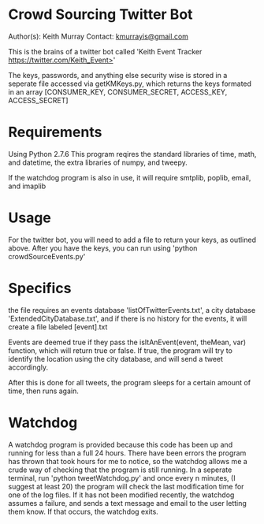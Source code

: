 Crowd Sourcing Twitter Bot
==========================

Author(s): Keith Murray
Contact: kmurrayis@gmail.com

This is the brains of a twitter bot called 'Keith Event Tracker https://twitter.com/Keith_Event>'

The keys, passwords, and anything else security wise is stored in 
  a seperate file accessed via getKMKeys.py, which returns the keys formated
  in an array [CONSUMER_KEY, CONSUMER_SECRET, ACCESS_KEY, ACCESS_SECRET]

Requirements
============
Using Python 2.7.6
This program reqires the standard libraries of time, math, and datetime,
the extra libraries of numpy, and tweepy.

If the watchdog program is also in use, it will require smtplib, poplib,
email, and imaplib 

Usage
=====
For the twitter bot, you will need to add a file to return your keys, 
as outlined above. After you have the keys, you can run using 
'python crowdSourceEvents.py'

Specifics
=========
the file requires an events database 'listOfTwitterEvents.txt', a
city database 'ExtendedCityDatabase.txt', and if there is no history
for the events, it will create a file labeled [event].txt

Events are deemed true if they pass the isItAnEvent(event, theMean, var)
function, which will return true or false. If true, the program will
try to identify the location using the city database, and will send a
tweet accordingly. 

After this is done for all tweets, the program sleeps for a certain 
amount of time, then runs again.

Watchdog
========
A watchdog program is provided because this code has been up and running
for less than a full 24 hours. There have been errors the program has
thrown that took hours for me to notice, so the watchdog allows me a
crude way of checking that the program is still running. In a seperate
terminal, run 'python tweetWatchdog.py' and once every n minutes, (I 
suggest at least 20) the program will check the last modification time
for one of the log files. If it has not been modified recently, the 
watchdog assumes a failure, and sends a text message and email to the 
user letting them know. 
If that occurs, the watchdog exits. 


